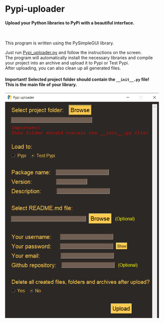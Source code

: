 # Pypi-uploader
#### Upload your Python libraries to PyPi with a beautiful interface.

</br>

This program is written using the PySimpleGUI library.

Just run <a href="Pypi_uploader.py">Pypi_uploader.py</a> and follow the instructions on the screen.</br>
The program will automatically install the necessary libraries and compile your project into an archive and upload it to Pypi or Test Pypi.</br>
After uploading, you can also clean up all generated files.

#### Important! Selected project folder should contain the ```__init__.py``` file! This is the main file of your library.

<img src="Image.png"></img>
